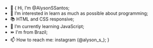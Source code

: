 - 👋 { Hi, I’m @AlysonSSantos;
- 👀 I’m interested in learn as much as possible about programming;
- 📚 HTML and CSS responsive;
- 🌱 I’m currently learning JavaScript;
- ⏩ I'm from Brazil;
- 📫 How to reach me: instagram (@alyson_s_); }
